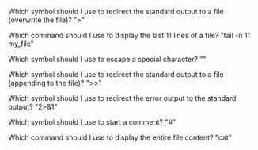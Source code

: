 Which symbol should I use to redirect the standard output to a file (overwrite the file)?
">"

Which command should I use to display the last 11 lines of a file?
"tail -n 11 my_file"

Which symbol should I use to escape a special character?
"\"

Which symbol should I use to redirect the standard output to a file (appending to the file)?
">>"

Which symbol should I use to redirect the error output to the standard output?
"2>&1"

Which symbol should I use to start a comment?
"#"

Which command should I use to display the entire file content?
"cat"
